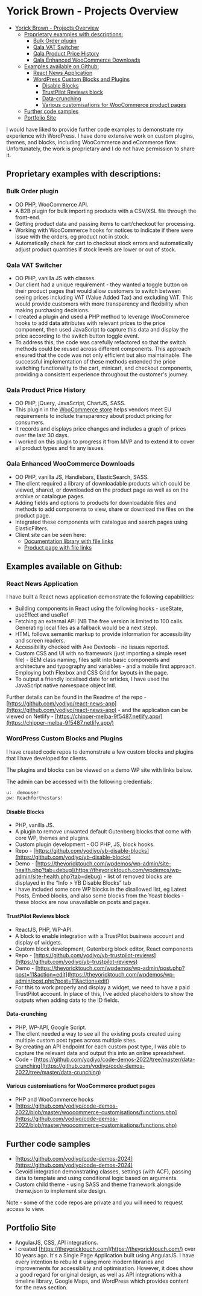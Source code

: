 # Yorick Brown - Projects Overview

- [Yorick Brown - Projects Overview](#yorick-brown---projects-overview)
  - [Proprietary examples with descriptions:](#proprietary-examples-with-descriptions)
    - [Bulk Order plugin](#bulk-order-plugin)
    - [Qala VAT Switcher](#qala-vat-switcher)
    - [Qala Product Price History](#qala-product-price-history)
    - [Qala Enhanced WooCommerce Downloads](#qala-enhanced-woocommerce-downloads)
  - [Examples available on Github:](#examples-available-on-github)
    - [React News Application](#react-news-application)
    - [WordPress Custom Blocks and Plugins](#wordpress-custom-blocks-and-plugins)
      - [Disable Blocks](#disable-blocks)
      - [TrustPilot Reviews block](#trustpilot-reviews-block)
      - [Data-crunching](#data-crunching)
      - [Various customisations for WooCommerce product pages](#various-customisations-for-woocommerce-product-pages)
  - [Further code samples](#further-code-samples)
  - [Portfolio Site](#portfolio-site)


I would have liked to provide further code examples to demonstrate my experience with WordPress. I have done extensive work on custom plugins, themes, and blocks, including WooCommerce and eCommerce flow.
Unfortunately, the work is proprietary and I do not have permission to share it.

## Proprietary examples with descriptions:

### Bulk Order plugin
* OO PHP, WooCommerce API.
* A B2B plugin for bulk importing products with a CSV/XSL file through the front-end.
* Getting product data and passing items to cart/checkout for processing.
* Working with WooCommerce hooks for notices to indicate if there were issue with the orders, eg product not in stock.
* Automatically check for cart to checkout stock errors and automatically adjust product quantities if stock levels are lower or out of stock.


### Qala VAT Switcher
* OO PHP, vanilla JS with classes.
* Our client had a unique requirement - they wanted a toggle button on their product pages that would allow customers to switch between seeing prices including VAT (Value Added Tax) and excluding VAT. This would provide customers with more transparency and flexibility when making purchasing decisions.
* I created a plugin and used a PHP method to leverage WooCommerce hooks to add data attributes with relevant prices to the price component, then used JavaScript to capture this data and display the price according to the switch button toggle event.
* To address this, the code was carefully refactored so that the switch methods could be reused across different components. This approach ensured that the code was not only efficient but also maintainable. The successful implementation of these methods extended the price switching functionality to the cart, minicart, and checkout components, providing a consistent experience throughout the customer's journey.


### Qala Product Price History
* OO PHP, jQuery, JavaScript, ChartJS, SASS.
* This plugin in the [WooCommerce store](https://woocommerce.com/document/qala-product-price-history-for-woocommerce/) helps vendors meet EU requirements to include transparency about product pricing for consumers.
* It records and displays price changes and includes a graph of prices over the last 30 days.
* I worked on this plugin to progress it from MVP and to extend it to cover all product types and fix any issues.


### Qala Enhanced WooCommerce Downloads
* OO PHP, vanilla JS, Handlebars, ElasticSearch, SASS.
* The client required a library of downloadable products which could be viewed, shared, or downloaded on the product page as well as on the archive or catalogue pages.
* Adding fields and options to products for downloadable files and methods to add components to view, share or download the files on the product page.
* Integrated these components with catalogue and search pages using ElasticFilters.
* Client site can be seen here:
    * [Documentation library with file links](https://www.sentricsafetygroup.com/datasheets-and-documentation/?brand=Castell)
    * [Product page with file links](https://www.sentricsafetygroup.com/product/ksd/)


## Examples available on Github:

### React News Application
I have built a React news application demonstrate the following capabilities:
* Building components in React using the following hooks - useState, useEffect and useRef
* Fetching an external API (NB The free version is limited to 100 calls. Generating local files as a fallback would be a next step).
* HTML follows semantic markup to provide information for accessibility and screen readers.
* Accessibility checked with Axe Devtools - no issues reported.
* Custom CSS and UI with no framework (just importing a simple reset file) - BEM class naming, files split into basic components and architecture and typography and variables - and a mobile first approach. Employing both Flexbox and CSS Grid for layouts in the page.
* To output a friendly localised date for articles, I have used the JavaScript native namespace object Intl.

Further details can be found in the Readme of the repo - [https://github.com/yodiyo/react-news-app](https://github.com/yodiyo/react-news-app) - and the application can be viewed on Netlify - [https://chipper-melba-9f5487.netlify.app/](https://chipper-melba-9f5487.netlify.app/)


### WordPress Custom Blocks and Plugins
I have created code repos to demonstrate a few custom blocks and plugins that I have developed for clients.

The plugins and blocks can be viewed on a demo WP site with links below.

The admin can be accessed with the following credentials:

```python
u:  demouser
pw: Reachforthestars!
```


#### Disable Blocks
* PHP, vanilla JS.
* A plugin to remove unwanted default Gutenberg blocks that come with core WP, themes and plugins.
* Custom plugin development - OO PHP, JS, block hooks.
* Repo - [https://github.com/yodiyo/yb-disable-blocks](https://github.com/yodiyo/yb-disable-blocks)
* Demo - [https://theyoricktouch.com/wpdemos/wp-admin/site-health.php?tab=debug](https://theyoricktouch.com/wpdemos/wp-admin/site-health.php?tab=debug) - list of removed blocks are displayed in the “Info > YB Disable Blocks” tab
* I have included some core WP blocks in the disallowed list, eg Latest Posts, Embed blocks, and also some blocks from the Yoast blocks - these blocks are now unavailable on posts and pages.


#### TrustPilot Reviews block
* ReactJS, PHP, WP-API.
* A block to enable integration with a TrustPilot business account and display of widgets.
* Custom block development, Gutenberg block editor, React components
* Repo - [https://github.com/yodiyo/yb-trustpilot-reviews](https://github.com/yodiyo/yb-trustpilot-reviews)
* Demo - [https://theyoricktouch.com/wpdemos/wp-admin/post.php?post=11&action=edit](https://theyoricktouch.com/wpdemos/wp-admin/post.php?post=11&action=edit)
* For this to work properly and display a widget, we need to have a paid TrustPilot account. In place of this, I've added placeholders to show the outputs when adding data to the ID fields.


#### Data-crunching
* PHP, WP-API, Google Script.
* The client needed a way to see all the existing posts created using multiple custom post types across multiple sites.
* By creating an API endpoint for each custom post type, I was able to capture the relevant data and output this into an online spreadsheet.
* Code - [https://github.com/yodiyo/code-demos-2022/tree/master/data-crunching](https://github.com/yodiyo/code-demos-2022/tree/master/data-crunching)


#### Various customisations for WooCommerce product pages
* PHP and WooCommerce hooks
* [https://github.com/yodiyo/code-demos-2022/blob/master/woocommerce-customisations/functions.php](https://github.com/yodiyo/code-demos-2022/blob/master/woocommerce-customisations/functions.php)


## Further code samples
* [https://github.com/yodiyo/code-demos-2024](https://github.com/yodiyo/code-demos-2024)
* Cevoid integration demonstrating classes, settings (with ACF), passing data to template and using conditional logic based on arguments.
* Custom child theme - using SASS and theme framework alongside theme.json to implement site design.

Note - some of the code repos are private and you will need to request access to view.


## Portfolio Site
* AngularJS, CSS, API integrations.
* I created [https://theyoricktouch.com](https://theyoricktouch.com/) over 10 years ago. It's a Single Page Application built using AngularJS. I have every intention to rebuild it using more modern libraries and improvements for accessibility and optimisation. However, it does show a good regard for original design, as well as API integrations with a timeline library, Google Maps, and WordPress which provides content for the news section.
